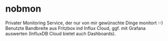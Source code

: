 # nobmon

Privater Monitoring Service, der nur von mir gewünschte Dinge monitort :-)
Benutzte Bandbreite aus Fritzbox ind Influx Cloud, ggf. mit Grafana auswerten (InfluxDB Cloud bietet auch Dashboards).
